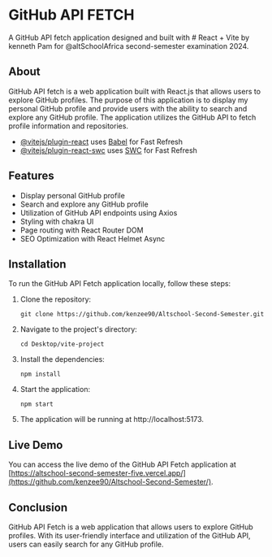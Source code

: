 # GitHub API FETCH

A GitHub API fetch application designed and built with # React + Vite by kenneth Pam for @altSchoolAfrica second-semester examination 2024.

## About
GitHub API fetch is a web application built with React.js that allows users to explore GitHub profiles. The purpose of this application is to display my personal GitHub profile and provide users with the ability to search and explore any GitHub profile. The application utilizes the GitHub API to fetch profile information and repositories.

- [@vitejs/plugin-react](https://github.com/vitejs/vite-plugin-react/blob/main/packages/plugin-react/README.md) uses [Babel](https://babeljs.io/) for Fast Refresh
- [@vitejs/plugin-react-swc](https://github.com/vitejs/vite-plugin-react-swc) uses [SWC](https://swc.rs/) for Fast Refresh

## Features
- Display personal GitHub profile
- Search and explore any GitHub profile
- Utilization of GitHub API endpoints using Axios
- Styling with chakra Ul
- Page routing with React Router DOM
- SEO Optimization with React Helmet Async

## Installation
To run the GitHub API Fetch application locally, follow these steps:

1. Clone the repository:

   ```shell
   git clone https://github.com/kenzee90/Altschool-Second-Semester.git
   ```

2. Navigate to the project's directory:

   ```shell
   cd Desktop/vite-project
   ```

3. Install the dependencies:

   ```shell
   npm install
   ```

4. Start the application:

   ```shell
   npm start
   ```

5. The application will be running at http://localhost:5173.

## Live Demo
You can access the live demo of the GitHub API Fetch application at [https://altschool-second-semester-five.vercel.app/](https://github.com/kenzee90/Altschool-Second-Semester/).

## Conclusion
GitHub API Fetch is a web application that allows users to explore GitHub profiles. With its user-friendly interface and utilization of the GitHub API, users can easily search for any GitHub profile.
